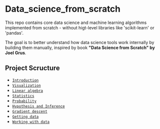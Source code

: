 # Data_science_from_scratch
This repo contains core data science and machine learning algorithms implemented from scratch - without higt-level libraries like 'scikit-learn' or 'pandas'.

The goal is to better understand how data science tools work internally by building them manually, inspired by book **"Data Science from Scratch" by Joel Grus**.

## Project Scructure

- [`Introduction`](https://github.com/bohdin/Data_science_from_scratch/blob/main/Introduction.ipynb)
- [`Visualization`](https://github.com/bohdin/Data_science_from_scratch/blob/main/Visualization.ipynb)
- [`Linear algebra`](https://github.com/bohdin/Data_science_from_scratch/blob/main/Linear_algebra.ipynb)
- [`Statistics`](https://github.com/bohdin/Data_science_from_scratch/blob/main/Statistics.ipynb)
- [`Probability`](https://github.com/bohdin/Data_science_from_scratch/blob/main/Probability.ipynb)
- [`Hypothesis and Inference`](https://github.com/bohdin/Data_science_from_scratch/blob/main/Hypothesis_Inference.ipynb)
- [`Gradient descent`](https://github.com/bohdin/Data_science_from_scratch/blob/main/Gradient_descent.ipynb)
- [`Getting data`](https://github.com/bohdin/Data_science_from_scratch/blob/main/Getting_data.ipynb)
- [`Working with data`](https://github.com/bohdin/Data_science_from_scratch/blob/main/Working_with_data.ipynb)
